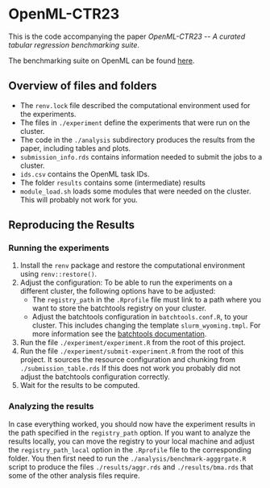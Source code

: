 # OpenML-CTR23

This is the code accompanying the paper *OpenML-CTR23 -- A curated tabular regression benchmarking suite*.

The benchmarking suite on OpenML can be found [here](https://www.openml.org/search?type=study&sort=tasks_included&study_type=task&id=353).


## Overview of files and folders

* The `renv.lock` file described the computational environment used for the experiments.
* The files in `./experiment` define the experiments that were run on the cluster.
* The code in the `./analysis` subdirectory produces the results from the paper, including tables and plots.
* `submission_info.rds` contains information needed to submit the jobs to a cluster.
* `ids.csv` contains the OpenML task IDs.
* The folder `results` contains some (intermediate) results
* `module_load.sh` loads some modules that were needed on the cluster.
  This will probably not work for you.

## Reproducing the Results

### Running the experiments

1. Install the `renv` package and restore the computational environment using `renv::restore()`.
1. Adjust the configuration: To be able to run the experiments on a different cluster, the
following options have to be adjusted:
   * The `registry_path` in the `.Rprofile` file must link to a path where you want to store the batchtools registry on your cluster.
   * Adjust the batchtools configuration in `batchtools.conf.R`, to your cluster.
     This includes changing the template `slurm_wyoming.tmpl`.
     For more information see the [batchtools documentation](https://mllg.github.io/batchtools/articles/batchtools.html).
1. Run the file `./experiment/experiment.R` from the root of this project.
1. Run the file `./experiment/submit-experiment.R` from the root of this project.
   It sources the resource configuration and chunking from `./submission_table.rds`
   If this does not work you probably did not adjust the batchtools configuration correctly.
1. Wait for the results to be computed.

### Analyzing the results

In case everything worked, you should now have the experiment results in the path specified in the `registry_path` option.
If you want to analyze the results locally, you can move the registry to your local machine and adjust the `registry_path_local` option in the `.Rprofile` file to the corresponding folder.
You then first need to run the `./analysis/benchmark-agggrgate.R` script to produce the files `./results/aggr.rds` and `./results/bma.rds` that some of the other analysis files require.
